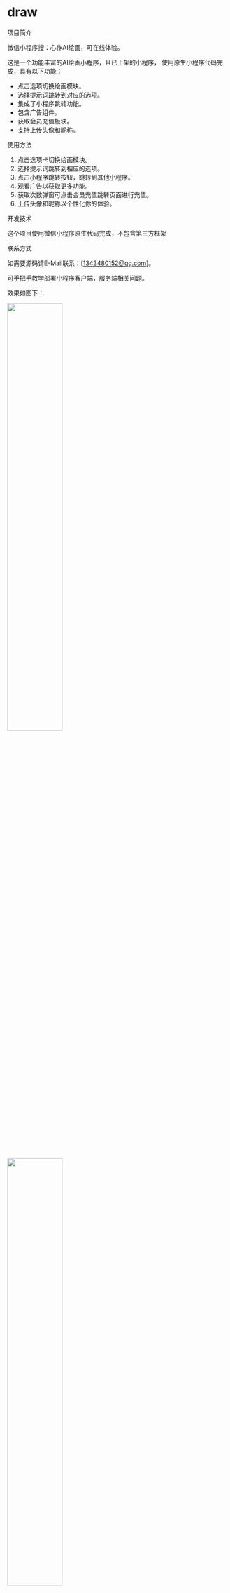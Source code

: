 # draw
 项目简介

微信小程序搜：心作AI绘画，可在线体验。

这是一个功能丰富的AI绘画小程序，且已上架的小程序，
使用原生小程序代码完成，具有以下功能：

- 点击选项切换绘画模块。
- 选择提示词跳转到对应的选项。
- 集成了小程序跳转功能。
- 包含广告组件。
- 获取会员充值板块。
- 支持上传头像和昵称。

 使用方法

1. 点击选项卡切换绘画模块。
2. 选择提示词跳转到相应的选项。
3. 点击小程序跳转按钮，跳转到其他小程序。
4. 观看广告以获取更多功能。
5. 获取次数弹窗可点击会员充值跳转页面进行充值。
6. 上传头像和昵称以个性化你的体验。

 开发技术

这个项目使用微信小程序原生代码完成，不包含第三方框架


 联系方式

如需要源码请E-Mail联系：[1343480152@qq.com]。

可手把手教学部署小程序客户端，服务端相关问题。



效果如图下：

 <img src="https://github.com/shawking3156/draw/blob/main/%E5%BE%AE%E4%BF%A1%E5%9B%BE%E7%89%87_20231211160453.jpg" width="50%" height="50%"/>
<img src="https://github.com/shawking3156/draw/blob/main/%E5%BE%AE%E4%BF%A1%E5%9B%BE%E7%89%87_20231211161406.jpg" width="50%" height="50%"/>
<img src="https://github.com/shawking3156/draw/blob/main/%E5%BE%AE%E4%BF%A1%E5%9B%BE%E7%89%87_20231211162219.jpg" width="50%" height="50%"/>
<img src="https://github.com/shawking3156/draw/blob/main/%E5%BE%AE%E4%BF%A1%E5%9B%BE%E7%89%87_20231211161400.jpg" width="50%" height="50%"/>

<img src="https://github.com/shawking3156/draw/blob/main/%E5%BE%AE%E4%BF%A1%E5%9B%BE%E7%89%87_20231211161450.jpg" width="50%" height="50%"/>
<img src="https://github.com/shawking3156/draw/blob/main/%E5%BE%AE%E4%BF%A1%E5%9B%BE%E7%89%87_20231211161458.jpg" width="50%" height="50%"/>


